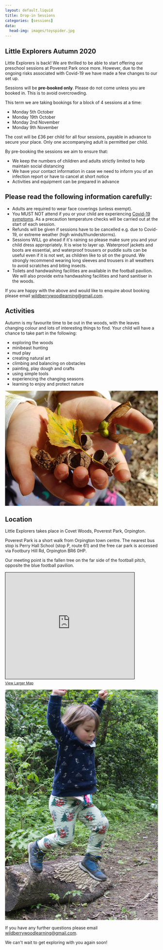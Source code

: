 ```yaml
---
layout: default.liquid
title: Drop-in Sessions
categories: [sessions]
data:
  head-img: images/toyspider.jpg
---
```


## Little Explorers Autumn 2020

Little Explorers is back! We are thrilled to be able to start offering our preschool sessions at Poverest Park once more. However, due to the ongoing risks associated with Covid-19 we have made a few changes to our set up. 

Sessions will be **pre-booked only**. Please do not come unless you are booked in. This is to avoid overcrowding. 

This term we are taking bookings for a block of 4 sessions at a time:

* Monday 5th October
* Monday 19th October
* Monday 2nd November
* Monday 9th November

The cost will be £36 per child for all four sessions, payable in advance to secure your place. Only one accompanying adult is permitted per child. 

By pre-booking the sessions we aim to ensure that:
* We keep the numbers of children and adults strictly limited to help maintain social distancing
* We have your contact information in case we need to inform you of an infection report or have to cancel at short notice
* Activities and equipment can be prepared in advance 

## Please read the following information carefully:
* Adults are required to wear face coverings (unless exempt).
* You MUST NOT attend if you or your child are experiencing [Covid-19 symptoms](https://www.nhs.uk/conditions/coronavirus-covid-19/symptoms/). As a precaution temperature checks will be carried out at the start of each session. 
* Refunds will be given if sessions have to be cancelled e.g. due to Covid-19, or extreme weather (high winds/thunderstorms). 
* Sessions WILL go ahead if it's raining so please make sure you and your child dress appropriately. It is wise to layer up. Waterproof jackets and boots are essential, and waterproof trousers or puddle suits can be useful even if it is not wet, as children like to sit on the ground. We strongly recommend wearing long sleeves and trousers in all weathers to avoid scratches and biting insects.
* Toilets and handwashing facilities are available in the football pavilion. We will also provide extra handwashing facilities and hand sanitiser in the woods. 

If you are happy with the above and would like to enquire about booking please email [wildberrywoodlearning@gmail.com](mailto:wildberrywoodlearning@gmail.com).

## Activities

Autumn is my favourite time to be out in the woods, with the leaves changing colour and lots of interesting things to find. Your child will have a chance to take part in the following:
* exploring the woods
* minibeast hunting
* mud play
* creating natural art
* climbing and balancing on obstacles
* painting, play dough and crafts
* using simple tools
* experiencing the changing seasons
* learning to enjoy and protect nature

![](/images/autumnhands.jpg)

## Location

Little Explorers takes place in Covet Woods, Poverest Park, Orpington.

Poverest Park is a short walk from Orpington town centre. The nearest
bus stop is Perry Hall School (stop P, route 61) and the free car park is
accessed via Footbury Hill Rd, Orpington BR6 0HP.

Our meeting point is the fallen tree on the far
side of the football pitch, opposite the blue football pavilion.

<iframe width="425" height="350" frameborder="0" scrolling="no"
marginheight="0" marginwidth="0"
src="https://www.openstreetmap.org/export/embed.html?bbox=0.08855581283569336%2C51.38178554297546%2C0.10355472564697267%2C51.38763092355746&amp;layer=mapnik"
style="border: 1px solid
black; max-width:100%"></iframe><br/><small><a href="https://www.openstreetmap.org/#map=17/51.38471/0.09606">View
Larger Map</a></small>

![](/images/jumpforjoy.jpg)

If you have any further questions please email [wildberrywoodlearning@gmail.com](mailto:wildberrywoodlearning@gmail.com).

We can't wait to get exploring with you again soon!

